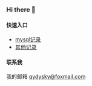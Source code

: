 ### Hi there 👋
#### 快速入口
- [mysql记录](https://gist.github.com/qydysky/a61e50b8926f7636db7830fff64a1d0d)
- [其他记录](https://gist.github.com/qydysky/d856d811670841ab33ce2d910abddb8f)

#### 联系我
我的邮箱 qydysky@foxmail.com
